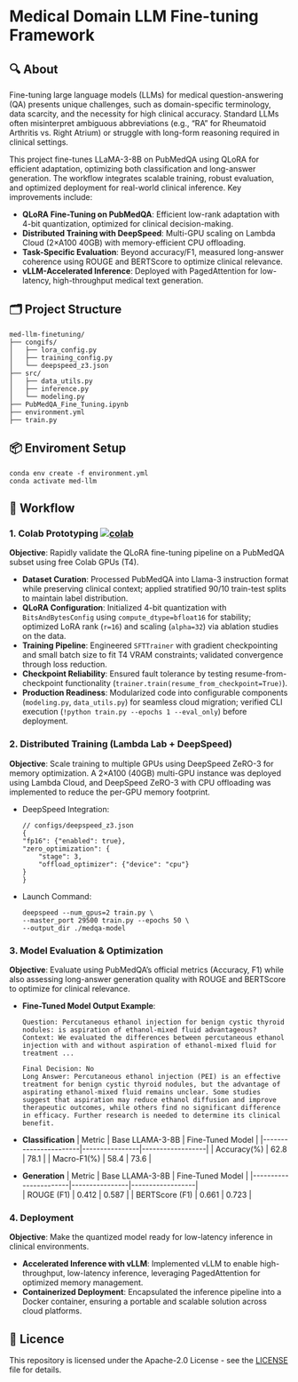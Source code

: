 # **Medical Domain LLM Fine-tuning Framework**

## **🔍 About**

Fine-tuning large language models (LLMs) for medical question-answering (QA) presents unique challenges, such as domain-specific terminology, data scarcity, and the necessity for high clinical accuracy. Standard LLMs often misinterpret ambiguous abbreviations (e.g., “RA” for Rheumatoid Arthritis vs. Right Atrium) or struggle with long-form reasoning required in clinical settings.

This project fine-tunes LLaMA-3-8B on PubMedQA using QLoRA for efficient adaptation, optimizing both classification and long-answer generation. The workflow integrates scalable training, robust evaluation, and optimized deployment for real-world clinical inference. Key improvements include:
* **QLoRA Fine-Tuning on PubMedQA**: Efficient low-rank adaptation with 4-bit quantization, optimized for clinical decision-making.
* **Distributed Training with DeepSpeed**: Multi-GPU scaling on Lambda Cloud (2×A100 40GB) with memory-efficient CPU offloading.
* **Task-Specific Evaluation**: Beyond accuracy/F1, measured long-answer coherence using ROUGE and BERTScore to optimize clinical relevance.
* **vLLM-Accelerated Inference**: Deployed with PagedAttention for low-latency, high-throughput medical text generation.


<!-- > **Example**: **Fine-tuning Impact**
>
> * **Query**: Does metformin help with weight loss in type 2 diabetes patients?
> * **Base LLM Output**: “Metformin lowers blood sugar and improves insulin sensitivity.” (Generic and lacks specificity)
> * **Fine-Tuned Model Output**: “Yes, clinical studies indicate Metformin can reduce weight by 2-3 kg over six months, likely due to improved insulin sensitivity and appetite suppression. Consultation is recommended.” (Cites research, provides a quantified answer, and aligns with clinical best practices)
>
> By aligning medical QA models with real-world clinical reasoning, this project aims to bridge the gap between AI and healthcare applications. -->

## **🗂️ Project Structure**
```
med-llm-finetuning/
├── congifs/
│   ├── lora_config.py
│   ├── training_config.py
│   └── deepspeed_z3.json
├── src/
│   ├── data_utils.py
│   ├── inference.py
│   └── modeling.py
├── PubMedQA_Fine_Tuning.ipynb
├── environment.yml
├── train.py
```

## **📦 Enviroment Setup**
```
conda env create -f environment.yml
conda activate med-llm
```

## **🚀 Workflow**

### **1. Colab Prototyping**  <a href="https://colab.research.google.com/drive/1nTfURgLHIdXFTVDZsoKdOugEvxmHBAkB?usp=sharing"><img src="https://colab.research.google.com/assets/colab-badge.svg" alt="colab"/></a>
**Objective**: Rapidly validate the QLoRA fine-tuning pipeline on a PubMedQA subset using free Colab GPUs (T4). 

* **Dataset Curation**: Processed PubMedQA into Llama-3 instruction format while preserving clinical context; applied stratified 90/10 train-test splits to maintain label distribution.
* **QLoRA Configuration**: Initialized 4-bit quantization with `BitsAndBytesConfig` using `compute_dtype=bfloat16` for stability; optimized LoRA rank (`r=16`) and scaling (`alpha=32`) via ablation studies on the data.
* **Training Pipeline**: Engineered `SFTTrainer` with gradient checkpointing and small batch size to fit T4 VRAM constraints; validated convergence through loss reduction.
* **Checkpoint Reliability**: Ensured fault tolerance by testing resume-from-checkpoint functionality (`trainer.train(resume_from_checkpoint=True)`).
* **Production Readiness**: Modularized code into configurable components (`modeling.py`, `data_utils.py`) for seamless cloud migration; verified CLI execution (`!python train.py --epochs 1 --eval_only`) before deployment.

### **2. Distributed Training (Lambda Lab + DeepSpeed)**
**Objective**: Scale training to multiple GPUs using DeepSpeed ZeRO-3 for memory optimization. A 2×A100 (40GB) multi-GPU instance was deployed using Lambda Cloud, and DeepSpeed ZeRO-3 with CPU offloading was implemented to reduce the per-GPU memory footprint. 

* DeepSpeed Integration:
    ```
    // configs/deepspeed_z3.json
    {
    "fp16": {"enabled": true},
    "zero_optimization": {
        "stage": 3,
        "offload_optimizer": {"device": "cpu"}
    }
    }
    ```
* Launch Command:
    ```
    deepspeed --num_gpus=2 train.py \
    --master_port 29500 train.py --epochs 50 \
    --output_dir ./medqa-model 
    ```

### **3. Model Evaluation & Optimization**
**Objective**: Evaluate using PubMedQA’s official metrics (Accuracy, F1) while also assessing long-answer generation quality with ROUGE and BERTScore to optimize for clinical relevance.

* **Fine-Tuned Model Output Example**:
    ```
    Question: Percutaneous ethanol injection for benign cystic thyroid nodules: is aspiration of ethanol-mixed fluid advantageous?
    Context: We evaluated the differences between percutaneous ethanol injection with and without aspiration of ethanol-mixed fluid for treatment ...
    
    Final Decision: No
    Long Answer: Percutaneous ethanol injection (PEI) is an effective treatment for benign cystic thyroid nodules, but the advantage of aspirating ethanol-mixed fluid remains unclear. Some studies suggest that aspiration may reduce ethanol diffusion and improve therapeutic outcomes, while others find no significant difference in efficacy. Further research is needed to determine its clinical benefit.
    ```

* **Classification** 
    | Metric                | Base LLAMA-3-8B | Fine-Tuned Model |
    |-----------------------|----------------|------------------|
    | Accuracy(%)         | 62.8           | 78.1            |
    | Macro-F1(%)           | 58.4            | 73.6             |

* **Generation**
    | Metric                | Base LLAMA-3-8B | Fine-Tuned Model |
    |-----------------------|----------------|------------------|     
    | ROUGE (F1)       | 0.412           | 0.587            |
    | BERTScore (F1)     | 0.661           | 0.723            |

### **4. Deployment**
**Objective**: Make the quantized model ready for low-latency inference in clinical environments.
* **Accelerated Inference with vLLM**: Implemented vLLM to enable high-throughput, low-latency inference, leveraging PagedAttention for optimized memory management.
* **Containerized Deployment**: Encapsulated the inference pipeline into a Docker container, ensuring a portable and scalable solution across cloud platforms.


## **📃 Licence**

This repository is licensed under the Apache-2.0 License - see the [LICENSE](https://github.com/Followb1ind1y/Medical-LLM-Fine-tuning/LICENSE) file for details.